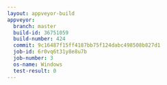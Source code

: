 ```yaml
---
layout: appveyor-build
appveyor:
  branch: master
  build-id: 36751059
  build-number: 424
  commit: 9c16487f15ff4187bb75f124dabc498508b827d1
  job-id: 6r0vq6t31y8e8u7b
  job-number: 3
  os-name: Windows
  test-result: 0
---
```

